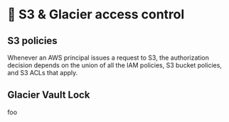 # 🍏 S3 & Glacier access control

## S3 policies

Whenever an AWS principal issues a request to S3, the authorization decision depends on the union of all the IAM policies, S3 bucket policies, and S3 ACLs that apply.

## Glacier Vault Lock&#x20;

foo

